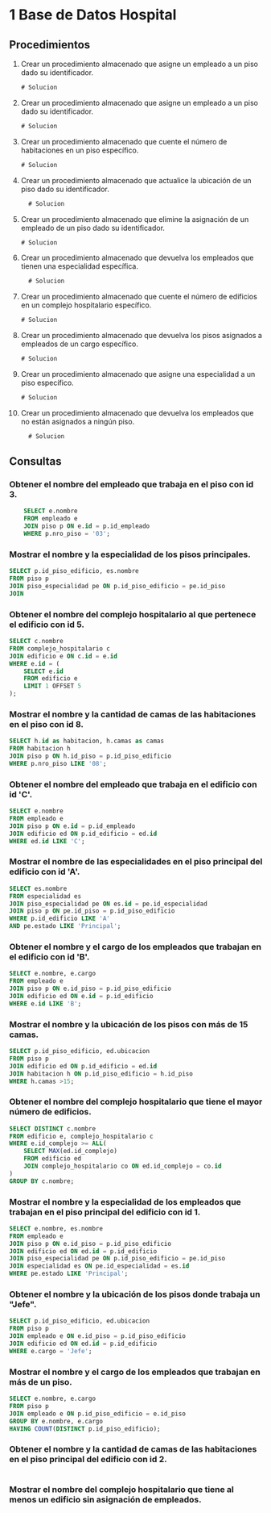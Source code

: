 # 1 Base de Datos Hospital



## Procedimientos
1. Crear un procedimiento almacenado que asigne un empleado a un piso dado su identificador.

   ```sql
   # Solucion
   ```

2. Crear un procedimiento almacenado que asigne un empleado a un piso dado su identificador.

   ```sql
   # Solucion
   ```

3. Crear un procedimiento almacenado que cuente el número de habitaciones en un piso específico.

   ```sql
   # Solucion
   ```

4. Crear un procedimiento almacenado que actualice la ubicación de un piso dado su identificador.

     ```sql
       # Solucion
     ```


5. Crear un procedimiento almacenado que elimine la asignación de un empleado de un piso dado su identificador.

    ```sql
   # Solucion
   ```

6. Crear un procedimiento almacenado que devuelva los empleados que tienen una especialidad específica.

     ```sql
       # Solucion
     ```

7. Crear un procedimiento almacenado que cuente el número de edificios en un complejo hospitalario específico.

    ```sql
   # Solucion
   ```

8. Crear un procedimiento almacenado que devuelva los pisos asignados a empleados de un cargo específico.

    ```sql
   # Solucion
   ```

9. Crear un procedimiento almacenado que asigne una especialidad a un piso específico.

    ```sql
   # Solucion
   ```

10. Crear un procedimiento almacenado que devuelva los empleados que no están asignados a ningún piso.

     ```sql
       # Solucion
     ```


## Consultas

### Obtener el nombre del empleado que trabaja en el piso con id 3.

```sql
    SELECT e.nombre
    FROM empleado e
    JOIN piso p ON e.id = p.id_empleado
    WHERE p.nro_piso = '03';
```

### Mostrar el nombre y la especialidad de los pisos principales.

```sql
SELECT p.id_piso_edificio, es.nombre
FROM piso p
JOIN piso_especialidad pe ON p.id_piso_edificio = pe.id_piso
JOIN 
```

### Obtener el nombre del complejo hospitalario al que pertenece el edificio con id 5.

```sql
SELECT c.nombre
FROM complejo_hospitalario c
JOIN edificio e ON c.id = e.id
WHERE e.id = (
    SELECT e.id 
    FROM edificio e
    LIMIT 1 OFFSET 5
);
```

### Mostrar el nombre y la cantidad de camas de las habitaciones en el piso con id 8.

```sql
SELECT h.id as habitacion, h.camas as camas
FROM habitacion h
JOIN piso p ON h.id_piso = p.id_piso_edificio
WHERE p.nro_piso LIKE '08';
```

### Obtener el nombre del empleado que trabaja en el edificio con id 'C'.

```sql
SELECT e.nombre 
FROM empleado e
JOIN piso p ON e.id = p.id_empleado
JOIN edificio ed ON p.id_edificio = ed.id
WHERE ed.id LIKE 'C';  
```

### Mostrar el nombre de las especialidades en el piso principal del edificio con id 'A'.

```sql
SELECT es.nombre
FROM especialidad es
JOIN piso_especialidad pe ON es.id = pe.id_especialidad
JOIN piso p ON pe.id_piso = p.id_piso_edificio
WHERE p.id_edificio LIKE 'A'
AND pe.estado LIKE 'Principal';
```

### Obtener el nombre y el cargo de los empleados que trabajan en el edificio con id 'B'.

```sql
SELECT e.nombre, e.cargo
FROM empleado e
JOIN piso p ON e.id_piso = p.id_piso_edificio
JOIN edificio ed ON e.id = p.id_edificio
WHERE e.id LIKE 'B';
```

### Mostrar el nombre y la ubicación de los pisos con más de 15 camas.

```sql
SELECT p.id_piso_edificio, ed.ubicacion
FROM piso p
JOIN edificio ed ON p.id_edificio = ed.id
JOIN habitacion h ON p.id_piso_edificio = h.id_piso
WHERE h.camas >15;
```

### Obtener el nombre del complejo hospitalario que tiene el mayor número de edificios.

```sql
SELECT DISTINCT c.nombre 
FROM edificio e, complejo_hospitalario c
WHERE e.id_complejo >= ALL(
    SELECT MAX(ed.id_complejo)
    FROM edificio ed
    JOIN complejo_hospitalario co ON ed.id_complejo = co.id
)
GROUP BY c.nombre;

```

### Mostrar el nombre y la especialidad de los empleados que trabajan en el piso principal del edificio con id 1.

```sql
SELECT e.nombre, es.nombre
FROM empleado e
JOIN piso p ON e.id_piso = p.id_piso_edificio
JOIN edificio ed ON ed.id = p.id_edificio
JOIN piso_especialidad pe ON p.id_piso_edificio = pe.id_piso
JOIN especialidad es ON pe.id_especialidad = es.id
WHERE pe.estado LIKE 'Principal';
```

### Obtener el nombre y la ubicación de los pisos donde trabaja un "Jefe".

```sql
SELECT p.id_piso_edificio, ed.ubicacion
FROM piso p
JOIN empleado e ON e.id_piso = p.id_piso_edificio
JOIN edificio ed ON ed.id = p.id_edificio
WHERE e.cargo = 'Jefe';
```

### Mostrar el nombre y el cargo de los empleados que trabajan en más de un piso.

```sql
SELECT e.nombre, e.cargo
FROM piso p
JOIN empleado e ON p.id_piso_edificio = e.id_piso
GROUP BY e.nombre, e.cargo
HAVING COUNT(DISTINCT p.id_piso_edificio);
```

### Obtener el nombre y la cantidad de camas de las habitaciones en el piso principal del edificio con id 2.

```sql

```

### Mostrar el nombre del complejo hospitalario que tiene al menos un edificio sin asignación de empleados.

```sql

```

